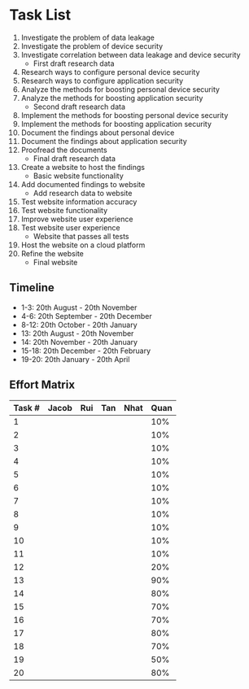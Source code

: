 # Task List

1. Investigate the problem of data leakage
2. Investigate the problem of device security
3. Investigate correlation between data leakage and device security
   - First draft research data
4. Research ways to configure personal device security
5. Research ways to configure application security
6. Analyze the methods for boosting personal device security
7. Analyze the methods for boosting application security
   - Second draft research data
8. Implement the methods for boosting personal device security
9. Implement the methods for boosting application security
10. Document the findings about personal device
11. Document the findings about application security
12. Proofread the documents
    - Final draft research data
13. Create a website to host the findings
    - Basic website functionality
14. Add documented findings to website
    - Add research data to website
15. Test website information accuracy
16. Test website functionality
17. Improve website user experience
18. Test website user experience
    - Website that passes all tests
19. Host the website on a cloud platform
20. Refine the website
    - Final website

## Timeline

- 1-3: 20th August - 20th November
- 4-6: 20th September - 20th December
- 8-12: 20th October - 20th January
- 13: 20th August - 20th November
- 14: 20th November - 20th January
- 15-18: 20th December - 20th February
- 19-20: 20th January - 20th April

## Effort Matrix

| Task # | Jacob | Rui | Tan | Nhat | Quan |
| ------ | ----- | --- | --- | ---- | ---- |
| 1      |       |     |     |      | 10%  |
| 2      |       |     |     |      | 10%  |
| 3      |       |     |     |      | 10%  |
| 4      |       |     |     |      | 10%  |
| 5      |       |     |     |      | 10%  |
| 6      |       |     |     |      | 10%  |
| 7      |       |     |     |      | 10%  |
| 8      |       |     |     |      | 10%  |
| 9      |       |     |     |      | 10%  |
| 10     |       |     |     |      | 10%  |
| 11     |       |     |     |      | 10%  |
| 12     |       |     |     |      | 20%  |
| 13     |       |     |     |      | 90%  |
| 14     |       |     |     |      | 80%  |
| 15     |       |     |     |      | 70%  |
| 16     |       |     |     |      | 70%  |
| 17     |       |     |     |      | 80%  |
| 18     |       |     |     |      | 70%  |
| 19     |       |     |     |      | 50%  |
| 20     |       |     |     |      | 80%  |
